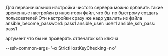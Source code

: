 Для первоначальной настройки чистого сервера можно добавить такие временные настройки в инвентори файл, что бы по быстрому создать пользователей
Эти настройки сразу же надо удалить из файла
ansible_become_password: pass1
ansible_user: user1
ansible_ssh_pass: pass1

аргумент что бы не проверять отпечаток ssh ключа

--ssh-common-args='-o StrictHostKeyChecking=no'
